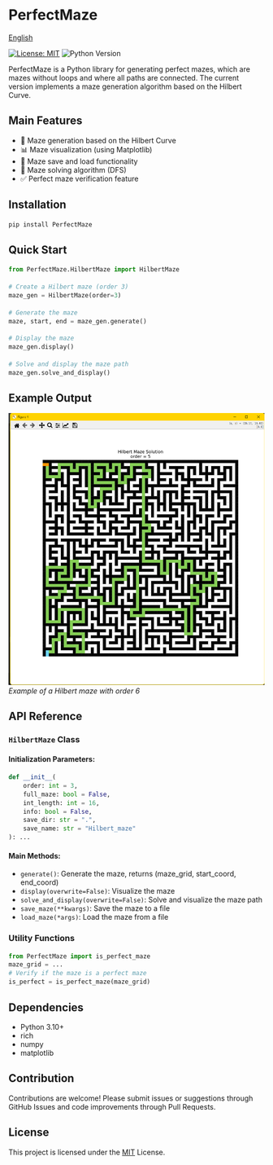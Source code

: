 # PerfectMaze

[English](https://github.com/starwindv/PerfectMaze/blob/main/readme.md)

[![License: MIT](https://img.shields.io/badge/License-MIT-yellow.svg)](https://github.com/starwindv/PerfectMaze/blob/main/LICENSE)
![Python Version](https://img.shields.io/badge/python-3.10+-orange)

PerfectMaze is a Python library for generating perfect mazes, which are mazes without loops and where all paths are connected. The current version implements a maze generation algorithm based on the Hilbert Curve.

## Main Features

- 🧩 Maze generation based on the Hilbert Curve
- 📊 Maze visualization (using Matplotlib)
- 💾 Maze save and load functionality
- 🧭 Maze solving algorithm (DFS)
- ✅ Perfect maze verification feature

## Installation

```bash
pip install PerfectMaze
```

## Quick Start

```python
from PerfectMaze.HilbertMaze import HilbertMaze

# Create a Hilbert maze (order 3)
maze_gen = HilbertMaze(order=3)

# Generate the maze
maze, start, end = maze_gen.generate()

# Display the maze
maze_gen.display()

# Solve and display the maze path
maze_gen.solve_and_display()
```

## Example Output

![Hilbert Maze](https://github.com/StarWindv/PerfectMaze/blob/main/assets/order6_1.png)
*Example of a Hilbert maze with order 6*

## API Reference

### `HilbertMaze` Class

#### Initialization Parameters:
```python
def __init__(
    order: int = 3,
    full_maze: bool = False,
    int_length: int = 16,
    info: bool = False,
    save_dir: str = ".",
    save_name: str = "Hilbert_maze"
): ...
```

#### Main Methods:
- `generate()`: Generate the maze, returns (maze_grid, start_coord, end_coord)
- `display(overwrite=False)`: Visualize the maze
- `solve_and_display(overwrite=False)`: Solve and visualize the maze path
- `save_maze(**kwargs)`: Save the maze to a file
- `load_maze(*args)`: Load the maze from a file

### Utility Functions
```python
from PerfectMaze import is_perfect_maze
maze_grid = ...
# Verify if the maze is a perfect maze
is_perfect = is_perfect_maze(maze_grid)
```

## Dependencies

- Python 3.10+
- rich
- numpy
- matplotlib

## Contribution

Contributions are welcome! Please submit issues or suggestions through GitHub Issues and code improvements through Pull Requests.

## License

This project is licensed under the [MIT](https://github.com/starwindv/PerfectMaze/blob/main/LICENSE) License.
